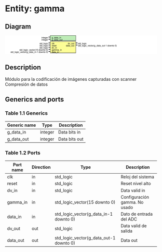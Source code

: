 &nbsp;&nbsp;

# Entity: gamma
## Diagram
![Diagram](./gamma.svg "Diagram")
## Description
 Módulo para la codificación de imágenes capturadas con scanner
 Compresión de datos
## Generics and ports
### Table 1.1 Generics
| Generic name | Type    | Description     |
| ------------ | ------- | --------------- |
| g_data_in    | integer |  Data bits in   |
| g_data_out   | integer |  Data bits out  |
### Table 1.2 Ports
| Port name | Direction | Type                                    | Description                     |
| --------- | --------- | --------------------------------------- | ------------------------------- |
| clk       | in        | std_logic                               |  Reloj del sistema              |
| reset     | in        | std_logic                               |  Reset nivel alto               |
| dv_in     | in        | std_logic                               |  Data valid in                  |
| gamma_in  | in        | std_logic_vector(15 downto 0)           |  Configuración gamma. No usado  |
| data_in   | in        | std_logic_vector(g_data_in-1 downto 0)  |  Dato de entrada del ADC        |
| dv_out    | out       | std_logic                               |  Data valid de salida           |
| data_out  | out       | std_logic_vector(g_data_out-1 downto 0) |  Data out                       |
